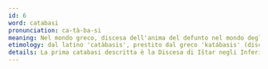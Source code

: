 ```yaml
---
id: 6
word: catabasi
pronunciation: ca-tà-ba-si
meaning: Nel mondo greco, discesa dell'anima del defunto nel mondo degli Inferi; ritirata militare; discesa
etimology: dal latino 'catàbasis', prestito dal greco 'katábasis' (discesa), composto da 'katá' (giù) e 'básis' (andare).
details: La prima catabasi descritta è la Discesa di Ištar negli Inferi nella religione mesopotamica. In Occidente il primo esempio di catabasi è quello descritto nell'Odissea, anche se di fatto Ulisse non entra nel regno dei morti, ma rimane sulla soglia. Nella mitologia greca sono famose la discesa agli inferi di Eracle, durante la sua ultima fatica; quella di Orfeo per ritrovare la sua amata Euridice; quella di Teseo con l'amico Piritoo. L'opera più famosa in cui si può trovare la catabasi è la Commedia di Dante. Anche il profeta Maometto compì un viaggio all'Inferno dopo essere stato in Paradiso, secondo i Libri della Scala, testi escatologici islamici scritti nel Medioevo. La Discesa di Cristo agli inferi è un altro esempio di catabasi. Essa è narrata in testi biblici e nei Vangeli apocrifi (ad esempio il Vangelo di Nicodemo).
---
```

